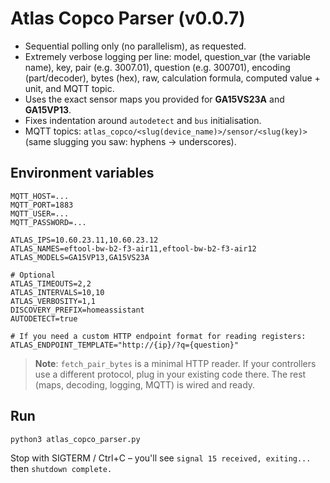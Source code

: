 # Atlas Copco Parser (v0.0.7)

- Sequential polling only (no parallelism), as requested.
- Extremely verbose logging per line: model, question_var (the variable name), key, pair (e.g. 3007.01), question (e.g. 300701), encoding (part/decoder), bytes (hex), raw, calculation formula, computed value + unit, and MQTT topic.
- Uses the exact sensor maps you provided for **GA15VS23A** and **GA15VP13**.
- Fixes indentation around `autodetect` and `bus` initialisation.
- MQTT topics: `atlas_copco/<slug(device_name)>/sensor/<slug(key)>` (same slugging you saw: hyphens → underscores).

## Environment variables

```
MQTT_HOST=...
MQTT_PORT=1883
MQTT_USER=...
MQTT_PASSWORD=...

ATLAS_IPS=10.60.23.11,10.60.23.12
ATLAS_NAMES=eftool-bw-b2-f3-air11,eftool-bw-b2-f3-air12
ATLAS_MODELS=GA15VP13,GA15VS23A

# Optional
ATLAS_TIMEOUTS=2,2
ATLAS_INTERVALS=10,10
ATLAS_VERBOSITY=1,1
DISCOVERY_PREFIX=homeassistant
AUTODETECT=true

# If you need a custom HTTP endpoint format for reading registers:
ATLAS_ENDPOINT_TEMPLATE="http://{ip}/?q={question}"
```

> **Note**: `fetch_pair_bytes` is a minimal HTTP reader. If your controllers use a different protocol, plug in your existing code there. The rest (maps, decoding, logging, MQTT) is wired and ready.

## Run

```
python3 atlas_copco_parser.py
```

Stop with SIGTERM / Ctrl+C – you'll see `signal 15 received, exiting...` then `shutdown complete.`

